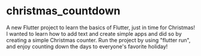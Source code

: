 # christmas_countdown

A new Flutter project to learn the basics of Flutter, just in time for Christmas! I wanted to learn how to add text and create simple apps and did so by creating a simple Christmas counter. Run the project by using "flutter run", and enjoy counting down the days to everyone's favorite holiday!
